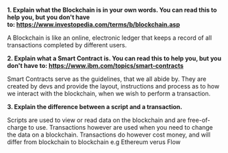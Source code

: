 **1. Explain what the Blockchain is in your own words. You can read this to help you, but you don't have to: https://www.investopedia.com/terms/b/blockchain.asp**

A Blockchain is like an online, electronic ledger that keeps a record of all transactions completed by different users.

**2. Explain what a Smart Contract is. You can read this to help you, but you don't have to: https://www.ibm.com/topics/smart-contracts**

Smart Contracts serve as the guidelines, that we all abide by. They are created by devs and provide the layout, instructions and process as to how we interact with the blockchain, when we wish to perform a transaction.

**3. Explain the difference between a script and a transaction.**

Scripts are used to view or read data on the blockchain and are free-of-charge to use. Transactions however are used when you need to change the data on a blockchain. Transactions do however cost money, and will differ from blockchain to blockchain e.g Ethereum verus Flow
